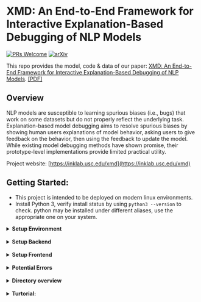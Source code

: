 # XMD: An End-to-End Framework for Interactive Explanation-Based Debugging of NLP Models
[![PRs Welcome](https://img.shields.io/badge/PRs-welcome-green.svg?style=flat-square)](http://makeapullrequest.com)
[![arXiv](https://img.shields.io/badge/arXiv-2210.16978-b31b1b.svg)](https://arxiv.org/abs/2210.16978)

This repo provides the model, code & data of our paper: [XMD: An End-to-End Framework for Interactive Explanation-Based Debugging of NLP Models](https://arxiv.org/abs/2210.16978).
[[PDF]](https://arxiv.org/pdf/2210.16978.pdf)

## Overview

NLP models are susceptible to learning spurious biases (i.e., bugs) that work on some datasets but do not properly reflect the underlying task. Explanation-based model debugging aims to resolve spurious biases by showing human users explanations of model behavior, asking users to give feedback on the behavior, then using the feedback to update the model. While existing model debugging methods have shown promise, their prototype-level implementations provide limited practical utility.

Project website: [https://inklab.usc.edu/xmd](https://inklab.usc.edu/xmd)

## Getting Started:

- This project is intended to be deployed on modern linux environments.
- Install Python 3, verify install status by using `python3 --version` to check. python may be installed under different aliases, use the appropriate one on your system.

<details>
<summary><b>Setup Environment</b></summary>
<p>
Note: The python virtual environment will be located at hilt-demo, which is different than the 
    Code folder of HILT-demo.

1. Please install Python3 (if you use `conda` you can ignore this step and setup accordingly)
2. Clone this repo: `git clone https://github.com/danny911kr/HILT-demo.git`
3. Create a virtual environment using:
    - anaconda: `conda create -n hilt-demo python=3.8`
    - virtualenv:
        1. `python3 -m pip install virtualenv`
        2. `python3 -m venv hilt-demo`

4. Activate your environment:
    - anaconda: `conda activate hilt-demo`
    - virtualenv: `source hilt-demo/bin/activate`
    
5. Install prerequisites:
    - `pip install -r requirements.txt`
    - note that requirements.txt may contain package version not compatible with your installation.
        Please adjust accordingly.
    

</p>
  </details>
  <br/>

<details>
<summary><b>Setup Backend</b></summary>
<p>
    
1. [Follow postgres's instruction to install postgres 12 on your local system](https://www.postgresql.org/download/)
    
2. Make sure postgres is started and enabled by `sudo systemctl start postgresql-12` and `sudo systemctl enable postgresql-12`
    
3. Verify postgres status by running `sudo systemctl status postgresql-12`
    
4. Create a postgrees user by running `sudo -u postgres createuser hilt-user`
    
5. Modify `/var/lib/pgsql/12/data/pg_hba.conf` so that the identification method use md5. [See here in detail](https://stackoverflow.com/questions/50085286/postgresql-fatal-ident-authentication-failed-for-user) You can use any text editor you want. I would recommend `micro` or `nano`. As a backup,`vi` should be installed by default on any modern linux systems.
    
6. Open `annotation_backend/create_empty_db.sql`, you will need to execute these sql commands as the postgres user. This can be done by:
    
    a. `cat annotation_backend/create_empty_db.sql` to print the command to the current console.
    
    b. `sudo -u postgres psql` to switch to postgres user and enter the postgres environment. If prompt for password, enter one you configured during the setup process. Try 123.
    
    c. Copy and paste commands in `annotation_backend/create_empty_db.sql` into the command window to execute these sql commands to initialize and configure the database.
    
    d. Exit postgres environment  by typing `\q`
    
7. Use `python3 annotation_backend/manage.py migrate` to setup postgres database for access
    
8. Use `python annotation_backend/manage.py createsuperuser` to setup django super user for website login
    
9. Start the backend by using `python annotation_backend/manage.py runserver 0.0.0.0:8000` Note 8000 here is hard coded in, you need to move other services that may be running on 8000 before hand.
    
10. After verifying that the backend can be access via a web browser and can be accessed normally, it is recommended to use systemd or tmux to start a headless instance to allow server to serve after logout of current instance.
    
11. It is recommended to use `chmod` and `chown` to set appropriate  permissions for the database and source code files. Note that postgresql db need to be accessed as the postgres user.
    
(Old) Follow Django annotation backend installation instructions [here](annotation_backend/README.md)

</p>
</details>
<br/>
<details>
<summary><b>Setup Frontend</b></summary>
<p>
    
- Follow Vue.js frontend installation instructions [here](frontend/README.md)

</p>
</details>
<br/>

<details>
<summary><b>Potential Errors</b></summary>
<p>

- Wrong version of python is being used.
    - To check: if you're getting installation errors, it could be that your machine is running the wrong version of
      python and/or installed packages. To check run `which python` and make sure the returned folder is the path to
      the `leanlife` virtual environment folder. To check that python is looking in the right places check this
      example [here](https://bic-berkeley.github.io/psych-214-fall-2016/sys_path.html#python-looks-for-modules-in-sys-path)
      . Again the path should be the site-packages folder in your `leanlife` virtual environment
    - To Fix: Re-create virtual environment: - `deactivate leanlife` - `rm -rf leanlife` - make sure no other
      virtualenvs are running - open up terminal/command prompt and see if there are paranthesis at the start of each
      line, ex: `(base) user@...` - if this is the case deactivate that environment: `deactivate environment-name`, in
      the above example it would be `deactivate base` - Go to step 4 of installation instructions

</p>
</details>
<br/>

<details>
<summary><b>Directory overview</b></summary>
<p>

- `annotation_backend/`
    - `annotation_backend/` - django application
    - `hilt_annotation/` - django application
    - `sample_data/` - sample datasets for testing
- `frontend/` - Vue.js frontend project directory

</p>
</details>
<br/>


<details>
<summary><b>Turtorial:</b></summary>
<p>
Click the log in button on the top right cornor to log in.
Then, create a new project by clicking the create project button.
Upon successful creation of project, you will be automaticly redirected to the page ask for corpus import. Import your custom corpus into the website via the click/drag to upload. The JSON file format is listed here.
A custom model is also able to be uploaded via the upload new model page.
To begin annotating the data, click on the debug tab.
Click on the appropriate start annotating button to start annotating the correct instance/task.
To re-evaluate the model performace, click on the evaluation tab in the debug tab.
To export your explanation generated data, go back to the main page, click on the export data tab, then you can download a JSON formated data to your local machine.
</p>
</details>
<br/>
